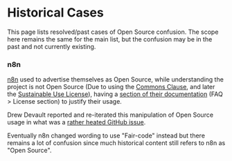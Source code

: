 # Historical Cases

This page lists resolved/past cases of Open Source confusion. The scope here remains the same for the main list, but the confusion may be in the past and not currently existing.

### n8n

[n8n](https://n8n.io/) used to advertise themselves as Open Source, while understanding the project is not Open Source (Due to using the [Commons Clause](https://github.com/n8n-io/n8n/blob/8ec557d7cbf84391f1b453aa7a46c17c76ec2288/LICENSE.md), and later the [Sustainable Use License](https://github.com/n8n-io/n8n/commit/521cf51e7cfb73ad60650b72206083d4c2666d29)), having a [section of their documentation](http://web.archive.org/web/20191010045840/https://docs.n8n.io/#/faq) (FAQ > License section) to justify their usage.

Drew Devault reported and re-iterated this manipulation of Open Source usage in what was a [rather heated GitHub issue](https://github.com/n8n-io/n8n/issues/40).

Eventually n8n changed wording to use "Fair-code" instead but there remains a lot of confusion since much historical content still refers to n8n as "Open Source".